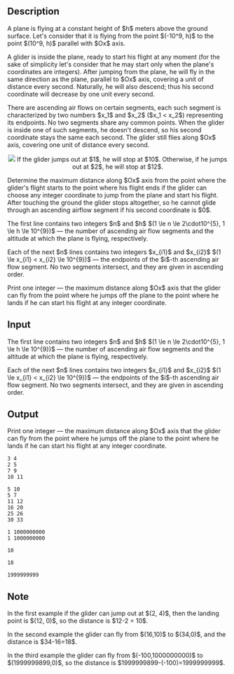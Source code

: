 ## Description

<div><p>A plane is flying at a constant height of $h$ meters above the ground surface. Let's consider that it is flying from the point $(-10^9, h)$ to the point $(10^9, h)$ parallel with $Ox$ axis.</p><p>A glider is inside the plane, ready to start his flight at any moment (for the sake of simplicity let's consider that he may start only when the plane's coordinates are integers). After jumping from the plane, he will fly in the same direction as the plane, parallel to $Ox$ axis, covering a unit of distance every second. Naturally, he will also descend; thus his second coordinate will decrease by one unit every second.</p><p>There are ascending air flows on certain segments, each such segment is characterized by two numbers $x_1$ and $x_2$ ($x_1 &lt; x_2$) representing its endpoints. No two segments share any common points. When the glider is inside one of such segments, he doesn't descend, so his second coordinate stays the same each second. The glider still flies along $Ox$ axis, covering one unit of distance every second. </p><center> <img class="tex-graphics" src="file://qJSmS63F.png" style="max-width: 100.0%;max-height: 100.0%;">   <span class="tex-font-size-small">If the glider jumps out at $1$, he will stop at $10$. Otherwise, if he jumps out at $2$, he will stop at $12$.</span> </center><p>Determine the maximum distance along $Ox$ axis from the point where the glider's flight starts to the point where his flight ends if the glider can choose any integer coordinate to jump from the plane and start his flight. After touching the ground the glider stops altogether, so he cannot glide through an ascending airflow segment if his second coordinate is $0$.</p></div><div class="input-specification"><p>The first line contains two integers $n$ and $h$ $(1 \le n \le 2\cdot10^{5}, 1 \le h \le 10^{9})$&nbsp;— the number of ascending air flow segments and the altitude at which the plane is flying, respectively.</p><p>Each of the next $n$ lines contains two integers $x_{i1}$ and $x_{i2}$ $(1 \le x_{i1} &lt; x_{i2} \le 10^{9})$&nbsp;— the endpoints of the $i$-th ascending air flow segment. No two segments intersect, and they are given in ascending order.</p></div><div class="output-specification"><p>Print one integer&nbsp;— the maximum distance along $Ox$ axis that the glider can fly from the point where he jumps off the plane to the point where he lands if he can start his flight at any integer coordinate.</p></div>

## Input

<p>The first line contains two integers $n$ and $h$ $(1 \le n \le 2\cdot10^{5}, 1 \le h \le 10^{9})$&nbsp;— the number of ascending air flow segments and the altitude at which the plane is flying, respectively.</p><p>Each of the next $n$ lines contains two integers $x_{i1}$ and $x_{i2}$ $(1 \le x_{i1} &lt; x_{i2} \le 10^{9})$&nbsp;— the endpoints of the $i$-th ascending air flow segment. No two segments intersect, and they are given in ascending order.</p>

## Output

<p>Print one integer&nbsp;— the maximum distance along $Ox$ axis that the glider can fly from the point where he jumps off the plane to the point where he lands if he can start his flight at any integer coordinate.</p>





```input1
3 4
2 5
7 9
10 11

```




```input2
5 10
5 7
11 12
16 20
25 26
30 33

```




```input3
1 1000000000
1 1000000000

```




```output1
10

```




```output2
18

```




```output3
1999999999

```



## Note

<p>In the first example if the glider can jump out at $(2, 4)$, then the landing point is $(12, 0)$, so the distance is $12-2 = 10$.</p><p>In the second example the glider can fly from $(16,10)$ to $(34,0)$, and the distance is $34-16=18$.</p><p>In the third example the glider can fly from $(-100,1000000000)$ to $(1999999899,0)$, so the distance is $1999999899-(-100)=1999999999$.</p>
